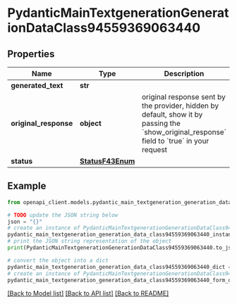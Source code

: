 # PydanticMainTextgenerationGenerationDataClass94559369063440


## Properties

Name | Type | Description | Notes
------------ | ------------- | ------------- | -------------
**generated_text** | **str** |  | 
**original_response** | **object** | original response sent by the provider, hidden by default, show it by passing the &#x60;show_original_response&#x60; field to &#x60;true&#x60; in your request | [optional] 
**status** | [**StatusF43Enum**](StatusF43Enum.md) |  | 

## Example

```python
from openapi_client.models.pydantic_main_textgeneration_generation_data_class94559369063440 import PydanticMainTextgenerationGenerationDataClass94559369063440

# TODO update the JSON string below
json = "{}"
# create an instance of PydanticMainTextgenerationGenerationDataClass94559369063440 from a JSON string
pydantic_main_textgeneration_generation_data_class94559369063440_instance = PydanticMainTextgenerationGenerationDataClass94559369063440.from_json(json)
# print the JSON string representation of the object
print(PydanticMainTextgenerationGenerationDataClass94559369063440.to_json())

# convert the object into a dict
pydantic_main_textgeneration_generation_data_class94559369063440_dict = pydantic_main_textgeneration_generation_data_class94559369063440_instance.to_dict()
# create an instance of PydanticMainTextgenerationGenerationDataClass94559369063440 from a dict
pydantic_main_textgeneration_generation_data_class94559369063440_form_dict = pydantic_main_textgeneration_generation_data_class94559369063440.from_dict(pydantic_main_textgeneration_generation_data_class94559369063440_dict)
```
[[Back to Model list]](../README.md#documentation-for-models) [[Back to API list]](../README.md#documentation-for-api-endpoints) [[Back to README]](../README.md)


